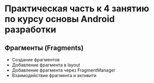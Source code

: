 # Практическая часть к 4 занятию по курсу основы Android разработки

## Фрагменты (Fragments)

- Создание фрагментов
- Добавление фрагмента в layout
- Добавление фрагмента через FragmentManager
- Взаимодействие фрагмента и активити
